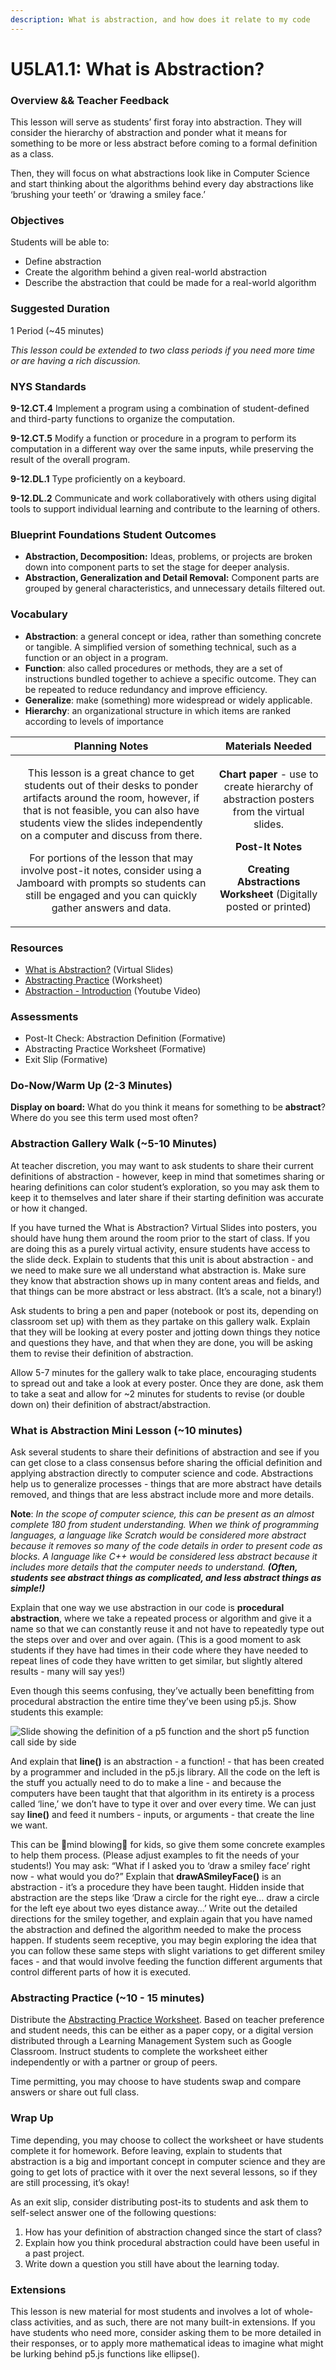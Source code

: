```yaml
---
description: What is abstraction, and how does it relate to my code
---
```


# U5LA1.1: What is Abstraction?

### Overview && Teacher Feedback

This lesson will serve as students’ first foray into abstraction. They will consider the hierarchy of abstraction and ponder what it means for something to be more or less abstract before coming to a formal definition as a class.

Then, they will focus on what abstractions look like in Computer Science and start thinking about the algorithms behind every day abstractions like ‘brushing your teeth’ or ‘drawing a smiley face.’

### Objectives

Students will be able to:

* Define abstraction&#x20;
* Create the algorithm behind a given real-world abstraction&#x20;
* Describe the abstraction that could be made for a real-world algorithm

### Suggested Duration

1 Period (\~45 minutes)

_This lesson could be extended to two class periods if you need more time or are having a rich discussion._

### NYS Standards

**9-12.CT.4** Implement a program using a combination of student-defined and third-party functions to organize the computation.

**9-12.CT.5** Modify a function or procedure in a program to perform its computation in a different way over the same inputs, while preserving the result of the overall program.

**9-12.DL.1** Type proficiently on a keyboard.

**9-12.DL.2** Communicate and work collaboratively with others using digital tools to support individual learning and contribute to the learning of others.

### Blueprint Foundations Student Outcomes

* **Abstraction, Decomposition:** Ideas, problems, or projects are broken down into component parts to set the stage for deeper analysis.
* **Abstraction, Generalization and Detail Removal:** Component parts are grouped by general characteristics, and unnecessary details filtered out.

### Vocabulary

* **Abstraction**: a general concept or idea, rather than something concrete or tangible. A simplified version of something technical, such as a function or an object in a program.&#x20;
* **Function**: also called procedures or methods, they are a set of instructions bundled together to achieve a specific outcome. They can be repeated to reduce redundancy and improve efficiency.&#x20;
* **Generalize**: make (something) more widespread or widely applicable.&#x20;
* **Hierarchy**: an organizational structure in which items are ranked according to levels of importance

|                                                                                                                                                                                                               Planning Notes                                                                                                                                                                                                               |                                                                                                                     Materials Needed                                                                                                                    |
| :----------------------------------------------------------------------------------------------------------------------------------------------------------------------------------------------------------------------------------------------------------------------------------------------------------------------------------------------------------------------------------------------------------------------------------------: | :-----------------------------------------------------------------------------------------------------------------------------------------------------------------------------------------------------------------------------------------------------: |
| <p>This lesson is a great chance to get students out of their desks to ponder artifacts around the room, however, if that is not feasible, you can also have students view the slides independently on a computer and discuss from there.</p><p></p><p>For portions of the lesson that may involve post-it notes, consider using a Jamboard with prompts so students can still be engaged and you can quickly gather answers and data.</p> | <p><strong>Chart paper</strong> - use to create hierarchy of abstraction posters from the virtual slides. </p><p></p><p><strong>Post-It Notes</strong> </p><p></p><p><strong>Creating Abstractions Worksheet</strong> (Digitally posted or printed)</p> |

### Resources

* [What is Abstraction?](https://docs.google.com/presentation/d/1eFb0A5CKB1SQz-Fn28MJjzE3LojV79LPJcRK0Car\_8s/preview) (Virtual Slides)&#x20;
* [Abstracting Practice](https://docs.google.com/document/d/1cR3Z6awNWLSHsGHbJet8dZQ6MS7eWNMpEokwqzdfRhM/copy) (Worksheet)&#x20;
* [Abstraction - Introduction](https://www.youtube.com/watch?v=UXo7HMopEyk) (Youtube Video)

### Assessments

* Post-It Check: Abstraction Definition (Formative)&#x20;
* Abstracting Practice Worksheet (Formative)&#x20;
* Exit Slip (Formative)

### Do-Now/Warm Up (2-3 Minutes)

**Display on board:** What do you think it means for something to be **abstract**? Where do you see this term used most often?

### Abstraction Gallery Walk (\~5-10 Minutes)

At teacher discretion, you may want to ask students to share their current definitions of abstraction - however, keep in mind that sometimes sharing or hearing definitions can color student’s exploration, so you may ask them to keep it to themselves and later share if their starting definition was accurate or how it changed.

If you have turned the What is Abstraction? Virtual Slides into posters, you should have hung them around the room prior to the start of class. If you are doing this as a purely virtual activity, ensure students have access to the slide deck. Explain to students that this unit is about abstraction - and we need to make sure we all understand what abstraction is. Make sure they know that abstraction shows up in many content areas and fields, and that things can be more abstract or less abstract. (It’s a scale, not a binary!)

Ask students to bring a pen and paper (notebook or post its, depending on classroom set up) with them as they partake on this gallery walk. Explain that they will be looking at every poster and jotting down things they notice and questions they have, and that when they are done, you will be asking them to revise their definition of abstraction.

Allow 5-7 minutes for the gallery walk to take place, encouraging students to spread out and take a look at every poster. Once they are done, ask them to take a seat and allow for \~2 minutes for students to revise (or double down on) their definition of abstract/abstraction.

### What is Abstraction Mini Lesson (\~10 minutes)

Ask several students to share their definitions of abstraction and see if you can get close to a class consensus before sharing the official definition and applying abstraction directly to computer science and code. Abstractions help us to generalize processes - things that are more abstract have details removed, and things that are less abstract include more and more details.

**Note**: _In the scope of computer science, this can be present as an almost complete 180 from student understanding. When we think of programming languages, a language like Scratch would be considered more abstract because it removes so many of the code details in order to present code as blocks. A language like C++ would be considered less abstract because it includes more details that the computer needs to understand. **(Often, students see abstract things as complicated, and less abstract things as simple!)**_

Explain that one way we use abstraction in our code is **procedural abstraction**, where we take a repeated process or algorithm and give it a name so that we can constantly reuse it and not have to repeatedly type out the steps over and over and over again. (This is a good moment to ask students if they have had times in their code where they have needed to repeat lines of code they have written to get similar, but slightly altered results - many will say yes!)

Even though this seems confusing, they’ve actually been benefitting from procedural abstraction the entire time they’ve been using p5.js. Show students this example:

![Slide showing the definition of a p5 function and the short p5 function call side by side](https://lh6.googleusercontent.com/IRUM8x8IugP\_XOqn-Ryl-doi9yDeCQovPN2erxiMJRGbePoXvn7r4Bb8zXIVPDAACpOMr84EURucJ2Q1xnpmnDJ5skzUtL2XkkcQL4UulvBkz6UcpRbEt4gQftNVuEyuuh-7XneF)

And explain that **line()** is an abstraction - a function! - that has been created by a programmer and included in the p5.js library. All the code on the left is the stuff you actually need to do to make a line - and because the computers have been taught that that algorithm in its entirety is a process called ‘line,’ we don’t have to type it over and over every time. We can just say **line()** and feed it numbers - inputs, or arguments - that create the line we want.

This can be 🤯mind blowing🤯 for kids, so give them some concrete examples to help them process. (Please adjust examples to fit the needs of your students!) You may ask: “What if I asked you to ‘draw a smiley face’ right now - what would you do?” Explain that **drawASmileyFace()** is an abstraction - it’s a procedure they have been taught. Hidden inside that abstraction are the steps like ‘Draw a circle for the right eye… draw a circle for the left eye about two eyes distance away…’ Write out the detailed directions for the smiley together, and explain again that you have named the abstraction and defined the algorithm needed to make the process happen. If students seem receptive, you may begin exploring the idea that you can follow these same steps with slight variations to get different smiley faces - and that would involve feeding the function different arguments that control different parts of how it is executed.

### Abstracting Practice (\~10 - 15 minutes)

Distribute the [Abstracting Practice Worksheet](https://docs.google.com/document/d/1cR3Z6awNWLSHsGHbJet8dZQ6MS7eWNMpEokwqzdfRhM/copy). Based on teacher preference and student needs, this can be either as a paper copy, or a digital version distributed through a Learning Management System such as Google Classroom. Instruct students to complete the worksheet either independently or with a partner or group of peers.

Time permitting, you may choose to have students swap and compare answers or share out full class.

### Wrap Up

Time depending, you may choose to collect the worksheet or have students complete it for homework. Before leaving, explain to students that abstraction is a big and important concept in computer science and they are going to get lots of practice with it over the next several lessons, so if they are still processing, it’s okay!

As an exit slip, consider distributing post-its to students and ask them to self-select answer one of the following questions:

1. How has your definition of abstraction changed since the start of class?&#x20;
2. Explain how you think procedural abstraction could have been useful in a past project.&#x20;
3. Write down a question you still have about the learning today.

### Extensions

This lesson is new material for most students and involves a lot of whole-class activities, and as such, there are not many built-in extensions. If you have students who need more, consider asking them to be more detailed in their responses, or to apply more mathematical ideas to imagine what might be lurking behind p5.js functions like ellipse().
